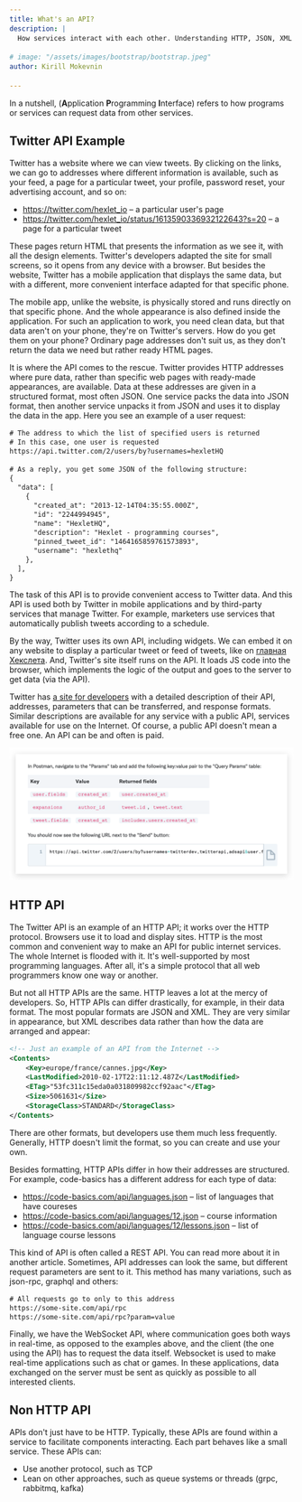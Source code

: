 ```yaml
---
title: What's an API?
description: |
  How services interact with each other. Understanding HTTP, JSON, XML technologies

# image: "/assets/images/bootstrap/bootstrap.jpeg"
author: Kirill Mokevnin

---
```


In a nutshell, (**A**pplication **P**rogramming **I**nterface) refers to how programs or services can request data from other services.

## Twitter API Example

Twitter has a website where we can view tweets. By clicking on the links, we can go to addresses where different information is available, such as your feed, a page for a particular tweet, your profile, password reset, your advertising account, and so on:

* https://twitter.com/hexlet_io – a particular user's page
* https://twitter.com/hexlet_io/status/1613590336932122643?s=20 – a page for a particular tweet

These pages return HTML that presents the information as we see it, with all the design elements. Twitter's developers adapted the site for small screens, so it opens from any device with a browser. But besides the website, Twitter has a mobile application that displays the same data, but with a different, more convenient interface adapted for that specific phone.

The mobile app, unlike the website, is physically stored and runs directly on that specific phone. And the whole appearance is also defined inside the application. For such an application to work, you need clean data, but that data aren't on your phone, they're on Twitter's servers. How do you get them on your phone? Ordinary page addresses don't suit us, as they don't return the data we need but rather ready HTML pages.

It is where the API comes to the rescue. Twitter provides HTTP addresses where pure data, rather than specific web pages with ready-made appearances, are available. Data at these addresses are given in a structured format, most often JSON. One service packs the data into JSON format, then another service unpacks it from JSON and uses it to display the data in the app. Here you see an example of a user request:

```shell
# The address to which the list of specified users is returned
# In this case, one user is requested
https://api.twitter.com/2/users/by?usernames=hexletHQ

# As a reply, you get some JSON of the following structure:
{
  "data": [
    {
      "created_at": "2013-12-14T04:35:55.000Z",
      "id": "2244994945",
      "name": "HexletHQ",
      "description": "Hexlet - programming courses",
      "pinned_tweet_id": "1464165859761573893",
      "username": "hexlethq"
    },
  ],
}
```

The task of this API is to provide convenient access to Twitter data. And this API is used both by Twitter in mobile applications and by third-party services that manage Twitter. For example, marketers use services that automatically publish tweets according to a schedule.

By the way, Twitter uses its own API, including widgets. We can embed it on any website to display a particular tweet or feed of tweets, like on [главная Хекслета](https://hexlet.io). And, Twitter's site itself runs on the API. It loads JS code into the browser, which implements the logic of the output and goes to the server to get data (via the API).

Twitter has [a site for developers](https://developer.twitter.com/en/docs/twitter-api) with a detailed description of their API, addresses, parameters that can be transferred, and response formats. Similar descriptions are available for any service with a public API, services available for use on the Internet. Of course, a public API doesn't mean a free one. An API can be and often is paid.

![Twitter API](/assets/twitter-api.png)

## HTTP API

The Twitter API is an example of an HTTP API; it works over the HTTP protocol. Browsers use it to load and display sites. HTTP is the most common and convenient way to make an API for public internet services. The whole Internet is flooded with it. It's well-supported by most programming languages. After all, it's a simple protocol that all web programmers know one way or another.

But not all HTTP APIs are the same. HTTP leaves a lot at the mercy of developers. So, HTTP APIs can differ drastically, for example, in their data format. The most popular formats are JSON and XML. They are very similar in appearance, but XML describes data rather than how the data are arranged and appear:

```xml
<!-- Just an example of an API from the Internet -->
<Contents>
    <Key>europe/france/cannes.jpg</Key>
    <LastModified>2010-02-17T22:11:12.487Z</LastModified>
    <ETag>"53fc311c15eda0a031809982ccf92aac"</ETag>
    <Size>5061631</Size>
    <StorageClass>STANDARD</StorageClass>
</Contents>
```

There are other formats, but developers use them much less frequently. Generally, HTTP doesn't limit the format, so you can create and use your own.

Besides formatting, HTTP APIs differ in how their addresses are structured. For example, code-basics has a different address for each type of data:

* https://code-basics.com/api/languages.json – list of languages that have coureses
* https://code-basics.com/api/languages/12.json – course information
* https://code-basics.com/api/languages/12/lessons.json – list of language course lessons

This kind of API is often called a REST API. You can read more about it in another article. Sometimes, API addresses can look the same, but different request parameters are sent to it. This method has many variations, such as json-rpc, graphql and others:

```shell
# All requests go to only to this address
https://some-site.com/api/rpc
https://some-site.com/api/rpc?param=value
```

Finally, we have the WebSocket API, where communication goes both ways in real-time, as opposed to the examples above, and the client (the one using the API) has to request the data itself. Websocket is used to make real-time applications such as chat or games. In these applications, data exchanged on the server must be sent as quickly as possible to all interested clients.

## Non HTTP API

APIs don't just have to be HTTP. Typically, these APIs are found within a service to facilitate components interacting. Each part behaves like a small service. These APIs can:

* Use another protocol, such as TCP
* Lean on other approaches, such as queue systems or threads (grpc, rabbitmq, kafka)
